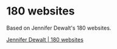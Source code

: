 # 180 websites

Based on Jennifer Dewalt's 180 websites.

[Jennifer Dewalt | 180 websites](https://jenniferdewalt.com)
